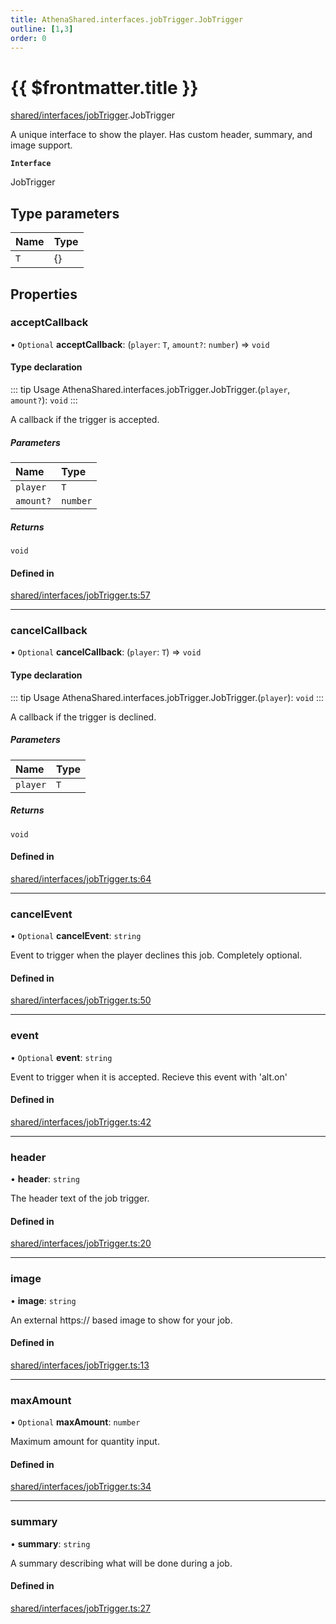 ```yaml
---
title: AthenaShared.interfaces.jobTrigger.JobTrigger
outline: [1,3]
order: 0
---
```


# {{ $frontmatter.title }}


[shared/interfaces/jobTrigger](../modules/shared_interfaces_jobTrigger.md).JobTrigger

A unique interface to show the player.
Has custom header, summary, and image support.

**`Interface`**

JobTrigger

## Type parameters

| Name | Type |
| :------ | :------ |
| `T` | {} |

## Properties

### acceptCallback

• `Optional` **acceptCallback**: (`player`: `T`, `amount?`: `number`) => `void`

#### Type declaration

::: tip Usage
AthenaShared.interfaces.jobTrigger.JobTrigger.(`player`, `amount?`): `void`
:::

A callback if the trigger is accepted.

##### Parameters

| Name | Type |
| :------ | :------ |
| `player` | `T` |
| `amount?` | `number` |

##### Returns

`void`

#### Defined in

[shared/interfaces/jobTrigger.ts:57](https://github.com/Stuyk/altv-athena/blob/fd05e62/src/core/shared/interfaces/jobTrigger.ts#L57)

___

### cancelCallback

• `Optional` **cancelCallback**: (`player`: `T`) => `void`

#### Type declaration

::: tip Usage
AthenaShared.interfaces.jobTrigger.JobTrigger.(`player`): `void`
:::

A callback if the trigger is declined.

##### Parameters

| Name | Type |
| :------ | :------ |
| `player` | `T` |

##### Returns

`void`

#### Defined in

[shared/interfaces/jobTrigger.ts:64](https://github.com/Stuyk/altv-athena/blob/fd05e62/src/core/shared/interfaces/jobTrigger.ts#L64)

___

### cancelEvent

• `Optional` **cancelEvent**: `string`

Event to trigger when the player declines this job.
Completely optional.

#### Defined in

[shared/interfaces/jobTrigger.ts:50](https://github.com/Stuyk/altv-athena/blob/fd05e62/src/core/shared/interfaces/jobTrigger.ts#L50)

___

### event

• `Optional` **event**: `string`

Event to trigger when it is accepted.
Recieve this event with 'alt.on'

#### Defined in

[shared/interfaces/jobTrigger.ts:42](https://github.com/Stuyk/altv-athena/blob/fd05e62/src/core/shared/interfaces/jobTrigger.ts#L42)

___

### header

• **header**: `string`

The header text of the job trigger.

#### Defined in

[shared/interfaces/jobTrigger.ts:20](https://github.com/Stuyk/altv-athena/blob/fd05e62/src/core/shared/interfaces/jobTrigger.ts#L20)

___

### image

• **image**: `string`

An external https:// based image to show for your job.

#### Defined in

[shared/interfaces/jobTrigger.ts:13](https://github.com/Stuyk/altv-athena/blob/fd05e62/src/core/shared/interfaces/jobTrigger.ts#L13)

___

### maxAmount

• `Optional` **maxAmount**: `number`

Maximum amount for quantity input.

#### Defined in

[shared/interfaces/jobTrigger.ts:34](https://github.com/Stuyk/altv-athena/blob/fd05e62/src/core/shared/interfaces/jobTrigger.ts#L34)

___

### summary

• **summary**: `string`

A summary describing what will be done during a job.

#### Defined in

[shared/interfaces/jobTrigger.ts:27](https://github.com/Stuyk/altv-athena/blob/fd05e62/src/core/shared/interfaces/jobTrigger.ts#L27)
